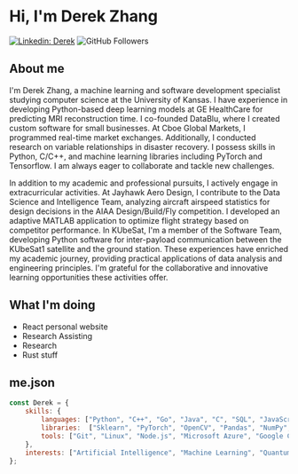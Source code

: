 # Hi, I'm Derek Zhang
[![Linkedin: Derek](https://img.shields.io/badge/-Derek-blue?style=flat-square&logo=Linkedin&logoColor=white&link=https://www.linkedin.com/in/derekzhang0000/)](https://www.linkedin.com/in/derekzhang0000/)
![GitHub Followers](https://img.shields.io/github/followers/DerekZhang0000?label=Follow&style=social)

## About me
<p>I'm Derek Zhang, a machine learning and software development specialist studying computer science at the University of Kansas. I have experience in developing Python-based deep learning models at GE HealthCare for predicting MRI reconstruction time. I co-founded DataBlu, where I created custom software for small businesses. At Cboe Global Markets, I programmed real-time market exchanges. Additionally, I conducted research on variable relationships in disaster recovery. I possess skills in Python, C/C++, and machine learning libraries including PyTorch and Tensorflow. I am always eager to collaborate and tackle new challenges.

In addition to my academic and professional pursuits, I actively engage in extracurricular activities. At Jayhawk Aero Design, I contribute to the Data Science and Intelligence Team, analyzing aircraft airspeed statistics for design decisions in the AIAA Design/Build/Fly competition. I developed an adaptive MATLAB application to optimize flight strategy based on competitor performance. In KUbeSat, I'm a member of the Software Team, developing Python software for inter-payload communication between the KUbeSat1 satellite and the ground station. These experiences have enriched my academic journey, providing practical applications of data analysis and engineering principles. I'm grateful for the collaborative and innovative learning opportunities these activities offer.</p>

## What I'm doing
- React personal website
- Research Assisting
- Research
- Rust stuff

## me.json

```javascript
const Derek = {
    skills: {
        languages: ["Python", "C++", "Go", "Java", "C", "SQL", "JavaScript", "Assembly", "MATLAB", "Haskell"],
        libraries:  ["Sklearn", "PyTorch", "OpenCV", "Pandas", "NumPy", "SciPy"],
        tools: ["Git", "Linux", "Node.js", "Microsoft Azure", "Google Cloud", "VHDL", "IBM SPSS", "QGIS", "OpenSSL"],
    },
    interests: ["Artificial Intelligence", "Machine Learning", "Quantum Computing", "Backend Stuff"]
};
```
